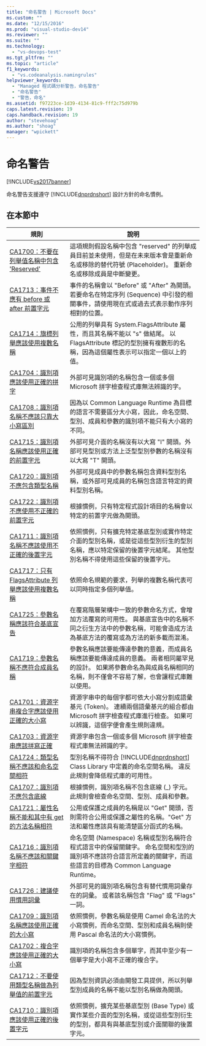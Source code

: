 ```yaml
---
title: "命名警告 | Microsoft Docs"
ms.custom: ""
ms.date: "12/15/2016"
ms.prod: "visual-studio-dev14"
ms.reviewer: ""
ms.suite: ""
ms.technology: 
  - "vs-devops-test"
ms.tgt_pltfrm: ""
ms.topic: "article"
f1_keywords: 
  - "vs.codeanalysis.namingrules"
helpviewer_keywords: 
  - "Managed 程式碼分析警告，命名警告"
  - "命名警告"
  - "警告，命名"
ms.assetid: f97223ce-1d39-4134-81c9-fff2c75d979b
caps.latest.revision: 19
caps.handback.revision: 19
author: "stevehoag"
ms.author: "shoag"
manager: "wpickett"
---
```

# 命名警告
[!INCLUDE[vs2017banner](../code-quality/includes/vs2017banner.md)]

命名警告支援遵守 [!INCLUDE[dnprdnshort](../code-quality/includes/dnprdnshort_md.md)] 設計方針的命名慣例。  
  
## 在本節中  
  
|規則|說明|  
|--------|--------|  
|[CA1700：不要在列舉值名稱中包含 'Reserved'](../code-quality/ca1700-do-not-name-enum-values-reserved.md)|這項規則假設名稱中包含 "reserved" 的列舉成員目前並未使用，但是在未來版本會是重新命名或移除的替代符號 \(Placeholder\)。  重新命名或移除成員是中斷變更。|  
|[CA1713：事件不應有 before 或 after 前置字元](../code-quality/ca1713-events-should-not-have-before-or-after-prefix.md)|事件的名稱會以 "Before" 或 "After" 為開頭。  若要命名在特定序列 \(Sequence\) 中引發的相關事件，請使用現在式或過去式表示動作序列相對的位置。|  
|[CA1714：旗標列舉應該使用複數名稱](../code-quality/ca1714-flags-enums-should-have-plural-names.md)|公用的列舉具有 System.FlagsAttribute 屬性，而且其名稱不能以 "s" 做結尾。  以 FlagsAttribute 標記的型別擁有複數形的名稱，因為這個屬性表示可以指定一個以上的值。|  
|[CA1704：識別項應該使用正確的拼字](../code-quality/ca1704-identifiers-should-be-spelled-correctly.md)|外部可見識別項的名稱包含一個或多個 Microsoft 拼字檢查程式庫無法辨識的字。|  
|[CA1708：識別項名稱不應該只靠大小寫區別](../code-quality/ca1708-identifiers-should-differ-by-more-than-case.md)|因為以 Common Language Runtime 為目標的語言不需要區分大小寫，因此，命名空間、型別、成員和參數的識別項不能只有大小寫的不同。|  
|[CA1715：識別項名稱應該使用正確的前置字元](../code-quality/ca1715-identifiers-should-have-correct-prefix.md)|外部可見介面的名稱沒有以大寫 "I" 開頭。外部可見型別或方法上泛型型別參數的名稱沒有以大寫 "T" 開頭。|  
|[CA1720：識別項不應包含類型名稱](../code-quality/ca1720-identifiers-should-not-contain-type-names.md)|外部可見成員中的參數名稱包含資料型別名稱，或外部可見成員的名稱包含語言特定的資料型別名稱。|  
|[CA1722：識別項不應使用不正確的前置字元](../code-quality/ca1722-identifiers-should-not-have-incorrect-prefix.md)|根據慣例，只有特定程式設計項目的名稱會以特定的前置字元做為開頭。|  
|[CA1711：識別項名稱不應該使用不正確的後置字元](../code-quality/ca1711-identifiers-should-not-have-incorrect-suffix.md)|依照慣例，只有擴充特定基底型別或實作特定介面的型別名稱，或是從這些型別衍生的型別名稱，應以特定保留的後置字元結尾。  其他型別名稱不得使用這些保留的後置字元。|  
|[CA1717：只有 FlagsAttribute 列舉應該使用複數名稱](../Topic/CA1717:%20Only%20FlagsAttribute%20enums%20should%20have%20plural%20names.md)|依照命名規範的要求，列舉的複數名稱代表可以同時指定多個列舉值。|  
|[CA1725：參數名稱應該符合基底宣告](../code-quality/ca1725-parameter-names-should-match-base-declaration.md)|在覆寫階層架構中一致的參數命名方式，會增加方法覆寫的可用性。  與基底宣告中的名稱不同之衍生方法中的參數名稱，可能會造成方法為基底方法的覆寫或為方法的新多載而混淆。|  
|[CA1719：參數名稱不應符合成員名稱](../code-quality/ca1719-parameter-names-should-not-match-member-names.md)|參數名稱應該要能傳達參數的意義，而成員名稱應該要能傳達成員的意義。  兩者相同屬罕見的設計。  如果將參數命名為與成員名稱相同的名稱，則不僅會不容易了解，也會讓程式庫難以使用。|  
|[CA1701：資源字串複合字應該使用正確的大小寫](../Topic/CA1701:%20Resource%20string%20compound%20words%20should%20be%20cased%20correctly.md)|資源字串中的每個字都可依大小寫分割成語彙基元 \(Token\)。  連續兩個語彙基元的組合都由 Microsoft 拼字檢查程式庫進行檢查。  如果可以辨識，這個字便會產生規則違規。|  
|[CA1703：資源字串應該拼寫正確](../code-quality/ca1703-resource-strings-should-be-spelled-correctly.md)|資源字串包含一個或多個 Microsoft 拼字檢查程式庫無法辨識的字。|  
|[CA1724：類型名稱不應該和命名空間相符](../code-quality/ca1724-type-names-should-not-match-namespaces.md)|型別名稱不得符合 [!INCLUDE[dnprdnshort](../code-quality/includes/dnprdnshort_md.md)] Class Library 中定義的命名空間名稱。  違反此規則會降低程式庫的可用性。|  
|[CA1707：識別項不應包含底線](../code-quality/ca1707-identifiers-should-not-contain-underscores.md)|根據慣例，識別項名稱不包含底線 \(\_\) 字元。  此規則會檢查命名空間、型別、成員和參數。|  
|[CA1721：屬性名稱不能和其中有 get 的方法名稱相符](../code-quality/ca1721-property-names-should-not-match-get-methods.md)|公用或保護之成員的名稱是以 "Get" 開頭，否則需符合公用或保護之屬性的名稱。"Get" 方法和屬性應該具有能清楚區分函式的名稱。|  
|[CA1716：識別項名稱不應該和關鍵字相符](../code-quality/ca1716-identifiers-should-not-match-keywords.md)|命名空間 \(Namespace\) 名稱或型別名稱符合程式語言中的保留關鍵字。  命名空間和型別的識別項不應該符合語言所定義的關鍵字，而這些語言的目標為 Common Language Runtime。|  
|[CA1726：建議使用慣用詞彙](../code-quality/ca1726-use-preferred-terms.md)|外部可見的識別項名稱包含有替代慣用詞彙存在的詞彙。  或者該名稱包含 "Flag" 或 "Flags" 一詞。|  
|[CA1709：識別項名稱應該使用正確的大小寫](../code-quality/ca1709-identifiers-should-be-cased-correctly.md)|依照慣例，參數名稱是使用 Camel 命名法的大小寫慣例，而命名空間、型別和成員名稱則使用 Pascal 命名法的大小寫慣例。|  
|[CA1702：複合字應該使用正確的大小寫](../code-quality/ca1702-compound-words-should-be-cased-correctly.md)|識別項的名稱包含多個單字，而其中至少有一個單字是大小寫不正確的複合字。|  
|[CA1712：不要使用類型名稱做為列舉值的前置字元](../code-quality/ca1712-do-not-prefix-enum-values-with-type-name.md)|因為型別資訊必須由開發工具提供，所以列舉型別成員的名稱不能以型別名稱做為開頭。|  
|[CA1710：識別項應該使用正確的後置字元](../Topic/CA1710:%20Identifiers%20should%20have%20correct%20suffix.md)|依照慣例，擴充某些基底型別 \(Base Type\) 或實作某些介面的型別名稱，或從這些型別衍生的型別，都具有與基底型別或介面關聯的後置字元。|